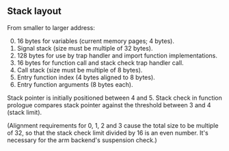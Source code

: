 Stack layout
------------

From smaller to larger address:

0. 16 bytes for variables (current memory pages; 4 bytes).
1. Signal stack (size must be multiple of 32 bytes).
2. 128 bytes for use by trap handler and import function implementations.
3. 16 bytes for function call and stack check trap handler call.
4. Call stack (size must be multiple of 8 bytes).
5. Entry function index (4 bytes aligned to 8 bytes).
6. Entry function arguments (8 bytes each).

Stack pointer is initially positioned between 4 and 5.  Stack check in function
prologue compares stack pointer against the threshold between 3 and 4 (stack
limit).

(Alignment requirements for 0, 1, 2 and 3 cause the total size to be multiple
of 32, so that the stack check limit divided by 16 is an even number.  It's
necessary for the arm backend's suspension check.)

